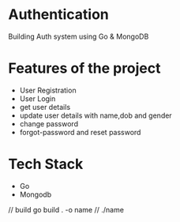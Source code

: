 # Authentication

Building Auth system using Go & MongoDB
# Features of the project
- User Registration
- User Login
- get user details
- update user details with name,dob and gender
- change password
- forgot-password  and reset password



# Tech Stack
- Go
- Mongodb


// build 
 go build . -o name
 // ./name
